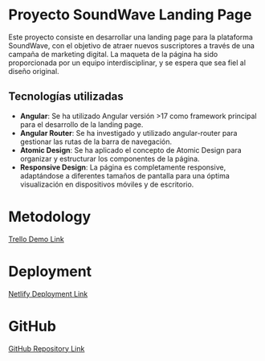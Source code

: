 # Proyecto SoundWave Landing Page

Este proyecto consiste en desarrollar una landing page para la plataforma SoundWave, con el objetivo de atraer nuevos suscriptores a través de una campaña de marketing digital. La maqueta de la página ha sido proporcionada por un equipo interdisciplinar, y se espera que sea fiel al diseño original.

## Tecnologías utilizadas

- **Angular**: Se ha utilizado Angular versión >17 como framework principal para el desarrollo de la landing page.
- **Angular Router**: Se ha investigado y utilizado angular-router para gestionar las rutas de la barra de navegación.
- **Atomic Design**: Se ha aplicado el concepto de Atomic Design para organizar y estructurar los componentes de la página.
- **Responsive Design**: La página es completamente responsive, adaptándose a diferentes tamaños de pantalla para una óptima visualización en dispositivos móviles y de escritorio.

# Metodology

[Trello Demo Link](https://trello.com/b/xgjt8v1A/proyecto-ecommerce)

# Deployment

[Netlify Deployment Link](https://kaleidoscopic-truffle-3d77ba.netlify.app/)

# GitHub

[GitHub Repository Link](https://github.com/project-assigments-p2-singulaars/ecommerce-herum.git)
